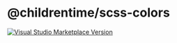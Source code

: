 # @childrentime/scss-colors

<a href="https://marketplace.visualstudio.com/items?itemName=@childrentime/scss-colors" target="__blank"><img src="https://img.shields.io/visual-studio-marketplace/v/antfu.ext-name.svg?color=eee&amp;label=VS%20Code%20Marketplace&logo=visual-studio-code" alt="Visual Studio Marketplace Version" /></a>
